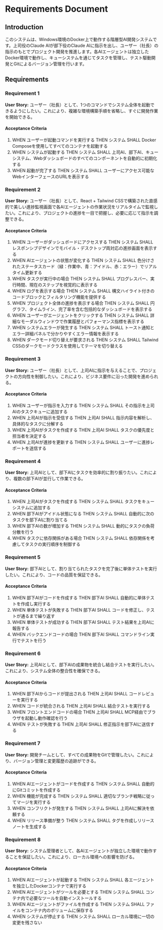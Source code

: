 # Requirements Document

## Introduction

このシステムは、Windows環境のDocker上で動作する階層型AI開発システムです。上司役のClaude AIが部下役のClaude AIに指示を出し、ユーザー（社長）の指示のもとでプロジェクト開発を推進します。各AIエージェントは独立したDocker環境で動作し、キューシステムを通じてタスクを管理し、テスト駆動開発とGitによるバージョン管理を行います。

## Requirements

### Requirement 1

**User Story:** ユーザー（社長）として、1つのコマンドでシステム全体を起動できるようにしたい。これにより、複雑な環境構築手順を省略し、すぐに開発作業を開始できる。

#### Acceptance Criteria

1. WHEN ユーザーが起動コマンドを実行する THEN システム SHALL Docker Composeを使用してすべてのコンテナを起動する
2. WHEN システムが起動する THEN システム SHALL 上司AI、部下AI、キューシステム、Webダッシュボードのすべてのコンポーネントを自動的に初期化する
3. WHEN 起動が完了する THEN システム SHALL ユーザーにアクセス可能なWebインターフェースのURLを表示する

### Requirement 2

**User Story:** ユーザー（社長）として、React + Tailwind CSSで構築された直感的で美しい進捗監視画面で各AIエージェントの作業状況をリアルタイムで監視したい。これにより、プロジェクトの進捗を一目で把握し、必要に応じて指示を調整できる。

#### Acceptance Criteria

1. WHEN ユーザーがダッシュボードにアクセスする THEN システム SHALL レスポンシブデザインでモバイル・デスクトップ両対応の進捗画面を表示する
2. WHEN AIエージェントの状態が変化する THEN システム SHALL 色分けされたステータスカード（緑：作業中、青：アイドル、赤：エラー）でリアルタイム更新する
3. WHEN タスクが実行中の場合 THEN システム SHALL プログレスバー、実行時間、現在のステップを視覚的に表示する
4. WHEN ログを表示する場合 THEN システム SHALL 構文ハイライト付きのコードブロックとフィルタリング機能を提供する
5. WHEN プロジェクト全体の進捗を表示する場合 THEN システム SHALL 円グラフ、タイムライン、完了率を含む包括的なダッシュボードを表示する
6. WHEN ユーザーがエージェントをクリックする THEN システム SHALL 詳細なモーダルウィンドウで作業履歴とパフォーマンス指標を表示する
7. WHEN システムエラーが発生する THEN システム SHALL トースト通知とエラー詳細パネルで分かりやすくエラー情報を表示する
8. WHEN ダークモード切り替えが要求される THEN システム SHALL Tailwind CSSのダークモードクラスを使用してテーマを切り替える

### Requirement 3

**User Story:** ユーザー（社長）として、上司AIに指示を与えることで、プロジェクトの方向性を制御したい。これにより、ビジネス要件に沿った開発を進められる。

#### Acceptance Criteria

1. WHEN ユーザーが指示を入力する THEN システム SHALL その指示を上司AIのタスクキューに追加する
2. WHEN 上司AIが指示を受信する THEN 上司AI SHALL 指示内容を解析し、具体的なタスクに分解する
3. WHEN 上司AIがタスクを作成する THEN 上司AI SHALL タスクの優先度と担当者を決定する
4. WHEN 上司AIが進捗を更新する THEN システム SHALL ユーザーに進捗レポートを送信する

### Requirement 4

**User Story:** 上司AIとして、部下AIにタスクを効率的に割り振りたい。これにより、複数の部下AIが並行して作業できる。

#### Acceptance Criteria

1. WHEN 上司AIがタスクを作成する THEN システム SHALL タスクをキューシステムに追加する
2. WHEN 部下AIがアイドル状態になる THEN システム SHALL 自動的に次のタスクを部下AIに割り当てる
3. WHEN 部下AIの数が増加する THEN システム SHALL 動的にタスクの負荷分散を行う
4. WHEN タスクに依存関係がある場合 THEN システム SHALL 依存関係を考慮してタスクの実行順序を制御する

### Requirement 5

**User Story:** 部下AIとして、割り当てられたタスクを完了後に単体テストを実行したい。これにより、コードの品質を保証できる。

#### Acceptance Criteria

1. WHEN 部下AIがコードを作成する THEN 部下AI SHALL 自動的に単体テストを作成し実行する
2. WHEN 単体テストが失敗する THEN 部下AI SHALL コードを修正し、テストが通るまで繰り返す
3. WHEN 単体テストが成功する THEN 部下AI SHALL テスト結果を上司AIに報告する
4. WHEN バックエンドコードの場合 THEN 部下AI SHALL コマンドライン実行でテストを行う

### Requirement 6

**User Story:** 上司AIとして、部下AIの成果物を統合し結合テストを実行したい。これにより、システム全体の整合性を確保できる。

#### Acceptance Criteria

1. WHEN 部下AIからコードが提出される THEN 上司AI SHALL コードレビューを実行する
2. WHEN コードが統合される THEN 上司AI SHALL 結合テストを実行する
3. WHEN フロントエンドコードの場合 THEN 上司AI SHALL MCP経由でブラウザを起動し動作確認を行う
4. WHEN テストが失敗する THEN 上司AI SHALL 修正指示を部下AIに送信する

### Requirement 7

**User Story:** 開発チームとして、すべての成果物をGitで管理したい。これにより、バージョン管理と変更履歴の追跡ができる。

#### Acceptance Criteria

1. WHEN AIエージェントがコードを作成する THEN システム SHALL 自動的にGitコミットを作成する
2. WHEN 機能が完成する THEN システム SHALL 適切なブランチ戦略に従ってマージを実行する
3. WHEN コンフリクトが発生する THEN システム SHALL 上司AIに解決を依頼する
4. WHEN リリース準備が整う THEN システム SHALL タグを作成しリリースノートを生成する

### Requirement 8

**User Story:** システム管理者として、各AIエージェントが独立した環境で動作することを保証したい。これにより、ローカル環境への影響を防げる。

#### Acceptance Criteria

1. WHEN AIエージェントが起動する THEN システム SHALL 各エージェントを独立したDockerコンテナで実行する
2. WHEN AIエージェントがツールを必要とする THEN システム SHALL コンテナ内で必要なツールを自動インストールする
3. WHEN AIエージェントがファイルを作成する THEN システム SHALL ファイルをコンテナ内のボリュームに保存する
4. WHEN システムが停止する THEN システム SHALL ローカル環境に一切の変更を残さない